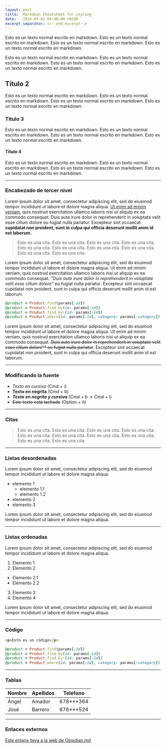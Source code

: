```yaml
---
layout: post
title:  Markdown Cheatsheet for styling
date:   2024-05-01 09:00:00 +0200
excerpt_separator: <!--end_excerpt-->
---
```


Esto es un texto normal escrito en markdown. Esto es un texto normal escrito en markdown. Esto es un texto normal escrito en markdown. Esto es un texto normal escrito en markdown. 

Esto es un texto normal escrito en markdown. Esto es un texto normal escrito en markdown. Esto es un texto normal escrito en markdown. Esto es un texto normal escrito en markdown. 

## Título 2
Esto es un texto normal escrito en markdown. Esto es un texto normal escrito en markdown. Esto es un texto normal escrito en markdown. Esto es un texto normal escrito en markdown. 

### Título 3
Esto es un texto normal escrito en markdown. Esto es un texto normal escrito en markdown. Esto es un texto normal escrito en markdown. Esto es un texto normal escrito en markdown. 

#### Título 4
Esto es un texto normal escrito en markdown. Esto es un texto normal escrito en markdown. Esto es un texto normal escrito en markdown. Esto es un texto normal escrito en markdown. 

---

### Encabezado de tercer nivel

Lorem ipsum dolor sit amet, consectetur adipiscing elit, sed do eiusmod tempor incididunt ut labore et dolore magna aliqua. [Ut enim ad minim veniam](), quis nostrud exercitation ullamco laboris nisi ut aliquip ex ea commodo consequat. Duis aute irure dolor in reprehenderit in voluptate velit esse cillum dolore eu fugiat nulla pariatur. Excepteur sint occaecat **cupidatat non proident, sunt in culpa qui officia deserunt mollit anim id est laborum.**

> Esto es una cita. Esto es una cita. Esto es una cita. Esto es una cita. Esto es una cita. Esto es una cita. Esto es una cita. Esto es una cita. Esto es una cita. Esto es una cita. 

Lorem ipsum dolor sit amet, consectetur adipiscing elit, sed do eiusmod tempor incididunt ut labore et dolore magna aliqua. Ut enim ad minim veniam, quis nostrud exercitation ullamco laboris nisi ut aliquip ex ea commodo consequat. *"Duis aute irure dolor in reprehenderit in voluptate velit esse cillum dolore"* eu fugiat nulla pariatur. Excepteur sint occaecat cupidatat non proident, sunt in culpa qui officia deserunt mollit anim id est laborum.

```rb
@product = Product.find(params[:id])
@product = Product.find_by(id: params[:id])
@product = Product.find_by!(id: params[:id])
@product = Product.where(id: params[:id], category: params[:category])
```

Lorem ipsum dolor sit amet, consectetur adipiscing elit, sed do eiusmod tempor incididunt ut labore et dolore magna aliqua. Ut enim ad minim veniam, quis nostrud exercitation ullamco laboris nisi ut aliquip ex ea commodo consequat. ~~Duis aute irure dolor in reprehenderit in voluptate velit esse cillum dolore"* eu fugiat nulla pariatur~~. Excepteur sint occaecat cupidatat non proident, sunt in culpa qui officia deserunt mollit anim id est laborum.

---

### Modificando la fuente

* *Texto en cursiva* (Cmd + i)
* **Texto en negrita** (Cmd + b)
* ***Texto en negrita y cursiva*** (Cmd + b -> Cmd + i)
* ~~Este texto está tachado~~ (Option + ñ)

---

### Citas

> Esto es una cita. Esto es una cita. Esto es una cita. Esto es una cita. Esto es una cita. Esto es una cita. Esto es una cita. Esto es una cita. Esto es una cita. Esto es una cita. 

---

### Listas desordenadas

Lorem ipsum dolor sit amet, consectetur adipiscing elit, sed do eiusmod tempor incididunt ut labore et dolore magna aliqua. 

- elemento 1
	- elemento 1.1
	- elemento 1.2
- elemento 2
- elemento 3

Lorem ipsum dolor sit amet, consectetur adipiscing elit, sed do eiusmod tempor incididunt ut labore et dolore magna aliqua. 

---

### Listas ordenadas

Lorem ipsum dolor sit amet, consectetur adipiscing elit, sed do eiusmod tempor incididunt ut labore et dolore magna aliqua. 

1. Elemento 1
2. Elemento 2
  - Elemento 2.1
  - Elemento 2.2 
3. Elemento 3
4. Elemento 4

Lorem ipsum dolor sit amet, consectetur adipiscing elit, sed do eiusmod tempor incididunt ut labore et dolore magna aliqua. 

---

### Código

```html
<p>Esto es un código</p>
```

```rb
@product = Product.find(params[:id])
@product = Product.find_by(id: params[:id])
@product = Product.find_by!(id: params[:id])
@product = Product.where(id: params[:id], category: params[:category])
```

---

### Tablas

| Nombre | Apellidos | Teléfono |
| --- | --- | --- |
| Ángel | Amador | 678***364 |
| José | Barrero | 876***524 |

---

### Enlaces externos

[Este enlace lleva a la web de Obsidian.md](https://obsidian.md/)
